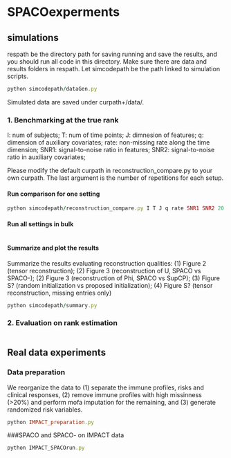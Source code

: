 # SPACOexperments

##  simulations
respath be the directory path for saving running and save the results, and you should run all code in this directory. Make sure there are data and results folders in respath. Let simcodepath be the path linked to simulation scripts.
```ruby
python simcodepath/dataGen.py
```
Simulated data are saved under curpath+/data/.
### 1. Benchmarking at the true rank
I: num of subjects;
T: num of time points;
J: dimnesion of features;
q: dimension of auxiliary covariates;
rate: non-missing rate along the time dimension;
SNR1: signal-to-noise ratio in features;
SNR2: signal-to-noise ratio in auxiliary covariates;

Please modify the default curpath in reconstruction_compare.py to your own curpath. The last argument is the number of repetitions for each setup.
#### Run comparison for one setting
```ruby
python simcodepath/reconstruction_compare.py I T J q rate SNR1 SNR2 20
```
#### Run all settings in bulk
```ruby
```
#### Summarize and plot the results
Summarize the results evaluating reconstruction qualities: (1) Figure 2 (tensor reconstruction); (2) Figure 3 (reconstruction of U, SPACO vs SPACO-); (2) Figure 3 (reconstruction of Phi, SPACO vs SupCP); (3) Figure S? (random initialization vs proposed initialization); (4) Figure S? (tensor reconstruction, missing entries only)
```ruby
python simcodepath/summary.py
```
### 2. Evaluation on rank estimation
```ruby
```

## Real data experiments
### Data preparation
We reorganize the data to (1) separate the immune profiles, risks and clinical responses, (2) remove immune profiles with high missinness (>20%) and perform mofa imputation for the remaining, and (3) generate randomized risk variables.
```ruby
python IMPACT_preparation.py
```
###SPACO and SPACO- on IMPACT data
```ruby
python IMPACT_SPACOrun.py
```






